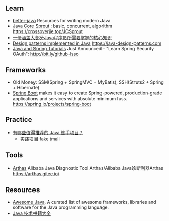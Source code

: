 
## Learn
- [better-java](https://github.com/cxxr/better-java) Resources for writing modern Java
- [Java Core Sprout](https://github.com/crossoverJie/JCSprout) : basic, concurrent, algorithm https://crossoverjie.top/JCSprout
- [一份涵盖大部分Java程序员所需要掌握的核心知识](https://github.com/Snailclimb/JavaGuide)
- [Design patterns implemented in Java](https://github.com/iluwatar/java-design-patterns) https://java-design-patterns.com
- [Java and Spring Tutorials](https://github.com/eugenp/tutorials) Just Announced - "Learn Spring Security OAuth": http://bit.ly/github-lsso



## Frameworks
- Old Money: SSM(Spring + SpringMVC + MyBatis), SSH(Struts2 + Spring + Hibernate)
- [Spring Boot](https://github.com/spring-projects/spring-boot) makes it easy to create Spring-powered, production-grade applications and services with absolute minimum fuss. https://spring.io/projects/spring-boot



## Practice
- [有哪些值得推荐的 Java 练手项目？](https://www.zhihu.com/question/56476038/answer/1007722651?utm_source=wechat_session&utm_medium=social&utm_oi=27555461595136)
  - [实践项目](https://how2j.cn/stage/39.html) fake tmall



## Tools
- [Arthas](https://github.com/alibaba/arthas) Alibaba Java Diagnostic Tool Arthas/Alibaba Java诊断利器Arthas https://arthas.gitee.io/



## Resources
- [Awesome Java](https://github.com/akullpp/awesome-java), A curated list of awesome frameworks, libraries and software for the Java programming language.
- [Java 技术书籍大全](https://github.com/sorenduan/awesome-java-books)
